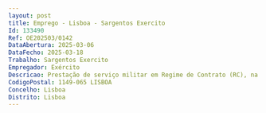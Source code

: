 ```yaml
--- 
layout: post
title: Emprego - Lisboa - Sargentos Exercito
Id: 133490
Ref: OE202503/0142
DataAbertura: 2025-03-06
DataFecho: 2025-03-18
Trabalho: Sargentos Exercito
Empregador: Exército
Descricao: Prestação de serviço militar em Regime de Contrato (RC), na categoria de Sargentos, do Exército Português.
CodigoPostal: 1149-065 LISBOA
Concelho: Lisboa
Distrito: Lisboa
--- 
```

